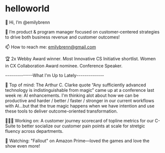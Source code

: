 # helloworld

👋 Hi, I’m @emilybrenn

🦄 I’m product & program manager focused on customer-centered strategies to drive both business revenue and customer outcomes!

📫 How to reach me: emilybrenn@gmail.com

🏆 2x Webby Award winner. Most Innovative CS Initiative shortlist. Women in CX Collaboration Award nominee. Conference Speaker. 



--------------What I'm Up to Lately--------------

🎩 Top of mind: The Arthur C. Clarke quote “Any sufficiently advanced technology is indistinguishable from magic” came up at a conference last week re: AI enhancements. I'm thinking alot about how we can be productive and harder / better / faster / stronger in our current workflows with AI…but that the true magic happens when we have intention and use these tools to deliver outcome-oriented transformation.
  
👩🏻‍💻 Working on: A customer journey scorecard of topline metrics for our C-Suite to better socialize our customer pain points at scale for stretgic fluency across departments.

🍿 Watching: "Fallout" on Amazon Prime—loved the games and love the show even more!
